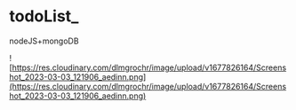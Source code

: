 # todoList_
nodeJS+mongoDB


![https://res.cloudinary.com/dlmgrochr/image/upload/v1677826164/Screenshot_2023-03-03_121906_aedinn.png](https://res.cloudinary.com/dlmgrochr/image/upload/v1677826164/Screenshot_2023-03-03_121906_aedinn.png)
